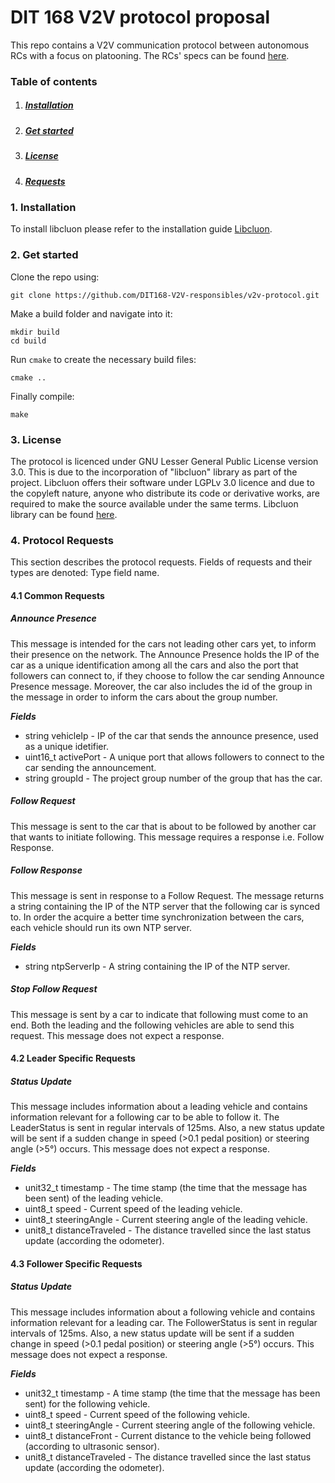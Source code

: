 # DIT 168 V2V protocol proposal

This repo contains a V2V communication protocol between autonomous RCs with a focus on platooning. The RCs' specs can be found [here](https://github.com/chalmers-revere/opendlv.scaledcars).

### Table of contents

1. ##### [Installation](https://github.com/DIT168-V2V-responsibles/v2v-protocol#1-installation)
2. ##### [Get started](https://github.com/DIT168-V2V-responsibles/v2v-protocol#2-get-started)
3. ##### [License](https://github.com/DIT168-V2V-responsibles/v2v-protocol#3-license)
4. ##### [Requests](https://github.com/DIT168-V2V-responsibles/v2v-protocol#4-protocol-requests)

### 1. Installation
To install libcluon please refer to the installation guide [Libcluon](https://github.com/chrberger/libcluon).

### 2. Get started

Clone the repo using:
```
git clone https://github.com/DIT168-V2V-responsibles/v2v-protocol.git
```

Make a build folder and navigate into it:
```
mkdir build
cd build
```

Run `cmake` to create the necessary build files:
```
cmake ..
```

Finally compile:
```
make
```

### 3. License
The protocol is licenced under GNU Lesser General Public License version 3.0. This is due to the incorporation of "libcluon" library as part of the project. Libcluon offers their software under LGPLv 3.0 licence and due to the copyleft nature, anyone who distribute its code or derivative works, are required to make the source available under the same terms. 
Libcluon library can be found [here](https://github.com/chrberger/libcluon).

### 4. Protocol Requests 
This section describes the protocol requests. Fields of requests and their types are denoted: Type field name.

#### 4.1 Common Requests

##### Announce Presence
This message is intended for the cars not leading other cars yet, to inform their presence on the network. The Announce Presence holds the IP of the car as a unique identification among all the cars and also the port that followers can connect to, if they choose to follow the car sending Announce Presence message. Moreover, the car also includes the id of the group in the message in order to inform the cars about the group number.

***Fields***
* string   vehicleIp  - IP of the car that sends the announce presence, used as a unique idetifier.
* uint16_t activePort - A unique port that allows followers to connect to the car sending the announcement.
* string   groupId    - The project group number of the group that has the car.

##### Follow Request  
This message is sent to the car that is about to be followed by another car that wants to initiate following. This message requires a response i.e. Follow Response. 

##### Follow Response
This message is sent in response to a Follow Request. The message returns a string containing the IP of the NTP server that the following car is synced to. In order the acquire a better time synchronization between the cars, each vehicle should run its own NTP server.

***Fields***
* string ntpServerIp - A string containing the IP of the NTP server.

##### Stop Follow Request
This message is sent by a car to indicate that following must come to an end. Both the leading and the following vehicles are able to send this request. This message does not expect a response.

#### 4.2 Leader Specific Requests

##### Status Update
This message includes information about a leading vehicle and contains information relevant for a following car to be able to follow it. The LeaderStatus is sent in regular intervals of 125ms. Also, a new status update will be sent if a sudden change in speed (>0.1 pedal position) or steering angle (>5°) occurs. This message does not expect a response.

***Fields***
* unit32_t timestamp       - The time stamp (the time that the message has been sent) of the leading vehicle.
* uint8_t  speed           - Current speed of the leading vehicle.
* uint8_t steeringAngle    - Current steering angle of the leading vehicle.
* unit8_t distanceTraveled - The distance travelled since the last status update (according the odometer).

#### 4.3 Follower Specific Requests

##### Status Update
This message includes information about a following vehicle and contains information relevant for a leading car. The FollowerStatus is sent in regular intervals of 125ms. Also, a new status update will be sent if a sudden change in speed (>0.1 pedal position) or steering angle (>5°) occurs. This message does not expect a response.

***Fields***
* unit32_t timestamp       - A time stamp (the time that the message has been sent) for the following vehicle.
* uint8_t speed            - Current speed of the following vehicle.
* uint8_t steeringAngle    - Current steering angle of the following vehicle.
* uint8_t distanceFront    - Current distance to the vehicle being followed (according to ultrasonic sensor).
* unit8_t distanceTraveled - The distance travelled since the last status update (according the odometer).
